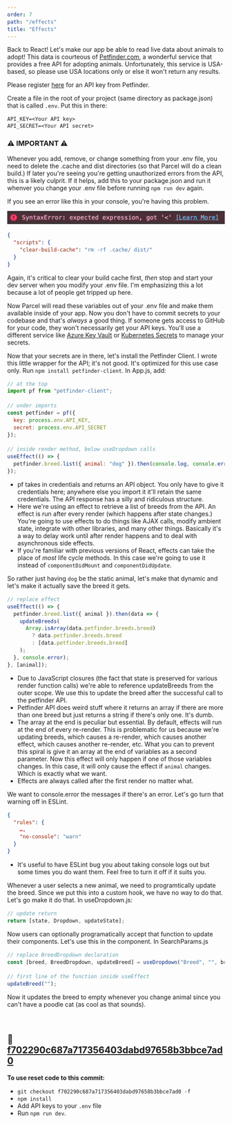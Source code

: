 ```yaml
---
order: 7
path: "/effects"
title: "Effects"
---
```


Back to React! Let's make our app be able to read live data about animals to adopt! This data is courteous of [Petfinder.com][petfinder], a wonderful service that provides a free API for adopting animals. Unfortunately, this service is USA-based, so please use USA locations only or else it won't return any results.

Please register [here][api] for an API key from Petfinder.

Create a file in the root of your project (same directory as package.json) that is called `.env`. Put this in there:

```
API_KEY=<Your API key>
API_SECRET=<Your API secret>
```

### ⚠️ IMPORTANT ⚠️

Whenever you add, remove, or change something from your .env file, you need to delete the .cache and dist directories (so that Parcel will do a clean build.) If later you're seeing you're getting unauthorized errors from the API, this is a likely culprit. If it helps, add this to your package.json and run it whenver you change your .env file before running `npm run dev` again.

If you see an error like this in your console, you're having this problem.

![Error saying that you're getting a syntax error due to "<"](./images/syntaxError.png)

```json
{
  "scripts": {
    "clear-build-cache": "rm -rf .cache/ dist/"
  }
}
```

Again, it's critical to clear your build cache first, _then_ stop and start your dev server when you modify your .env file. I'm emphasizing this a lot because a lot of people get tripped up here.

Now Parcel will read these variables out of your .env file and make them available inside of your app. Now you don't have to commit secrets to your codebase and that's _always_ a good thing. If someone gets access to GitHub for your code, they won't necessarily get your API keys. You'll use a different service like [Azure Key Vault][keyvault] or [Kubernetes Secrets][kube] to manage your secrets.

Now that your secrets are in there, let's install the Petfinder Client. I wrote this little wrapper for the API; it's not good. It's optimized for this use case only. Run `npm install petfinder-client`. In App.js, add:

```javascript
// at the top
import pf from "petfinder-client";

// under imports
const petfinder = pf({
  key: process.env.API_KEY,
  secret: process.env.API_SECRET
});

// inside render method, below useDropdown calls
useEffect(() => {
  petfinder.breed.list({ animal: "dog" }).then(console.log, console.error);
});
```

- pf takes in credentials and returns an API object. You only have to give it credentials here; anywhere else you import it it'll retain the same credentials. The API response has a silly and ridiculous structure.
- Here we're using an effect to retrieve a list of breeds from the API. An effect is run after every render (which happens after state changes.) You're going to use effects to do things like AJAX calls, modify ambient state, integrate with other libraries, and many other things. Basically it's a way to delay work until after render happens and to deal with asynchronous side effects.
- If you're familiar with previous versions of React, effects can take the place of _most_ life cycle methods. In this case we're going to use it instead of `componentDidMount` and `componentDidUpdate`.

So rather just having `dog` be the static animal, let's make that dynamic and let's make it actually save the breed it gets.

```javascript
// replace effect
useEffect(() => {
  petfinder.breed.list({ animal }).then(data => {
    updateBreeds(
      Array.isArray(data.petfinder.breeds.breed)
        ? data.petfinder.breeds.breed
        : [data.petfinder.breeds.breed]
    );
  }, console.error);
}, [animal]);
```

- Due to JavaScript closures (the fact that state is preserved for various render function calls) we're able to reference updateBreeds from the outer scope. We use this to update the breed after the successful call to the petfinder API.
- Petfinder API does weird stuff where it returns an array if there are more than one breed but just returns a string if there's only one. It's dumb.
- The array at the end is peculiar but essential. By default, effects will run at the end of every re-render. This is problematic for us because we're updating breeds, which causes a re-render, which causes another effect, which causes another re-render, etc. What you can to prevent this spiral is give it an array at the end of variables as a second parameter. Now this effect will only happen if one of those variables changes. In this case, it will only cause the effect if `animal` changes. Which is exactly what we want.
- Effects are always called after the first render no matter what.

We want to console.error the messages if there's an error. Let's go turn that warning off in ESLint.

```json
{
  "rules": {
    …,
    "no-console": "warn"
  }
}
```

- It's useful to have ESLint bug you about taking console logs out but some times you do want them. Feel free to turn it off if it suits you.

Whenever a user selects a new animal, we need to programtically update the breed. Since we put this into a custom hook, we have no way to do that. Let's go make it do that. In useDropdown.js:

```javascript
// update return
return [state, Dropdown, updateState];
```

Now users can optionally programatically accept that function to update their components. Let's use this in the component. In SearchParams.js

```javascript
// replace BreedDropdown declaration
const [breed, BreedDropdown, updateBreed] = useDropdown("Breed", "", breeds);

// first line of the function inside useEffect
updateBreed("");
```

Now it updates the breed to empty whenever you change animal since you can't have a poodle cat (as cool as that sounds).

&nbsp;

## 🌳 [f702290c687a717356403dabd97658b3bbce7ad0](https://github.com/btholt/complete-intro-to-react-5/commit/f702290c687a717356403dabd97658b3bbce7ad0)

**To use reset code to this commit:**

- `git checkout f702290c687a717356403dabd97658b3bbce7ad0 -f`
- `npm install`
- Add API keys to your `.env` file
- Run `npm run dev`.

&nbsp;

[petfinder]: https://www.petfinder.com/
[api]: https://www.petfinder.com/developers/api-key
[keyvault]: https://azure.microsoft.com/en-us/services/key-vault/?WT.mc_id=react-github-brholt
[kube]: https://kubernetes.io/docs/concepts/configuration/secret/
[map]: https://developer.mozilla.org/en-US/docs/Web/JavaScript/Reference/Global_Objects/Array/map

